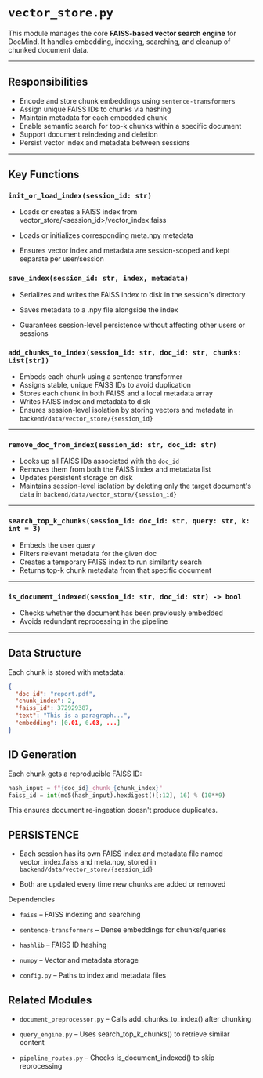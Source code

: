 # `vector_store.py`

This module manages the core **FAISS-based vector search engine** for DocMind. It handles embedding, indexing, searching, and cleanup of chunked document data.

---

## Responsibilities

- Encode and store chunk embeddings using `sentence-transformers`
- Assign unique FAISS IDs to chunks via hashing
- Maintain metadata for each embedded chunk
- Enable semantic search for top-k chunks within a specific document
- Support document reindexing and deletion
- Persist vector index and metadata between sessions

---

## Key Functions

### `init_or_load_index(session_id: str)`
- Loads or creates a FAISS index from vector_store/<session_id>/vector_index.faiss

- Loads or initializes corresponding meta.npy metadata

- Ensures vector index and metadata are session-scoped and kept separate per user/session

### `save_index(session_id: str, index, metadata)`
- Serializes and writes the FAISS index to disk in the session's directory

- Saves metadata to a .npy file alongside the index

- Guarantees session-level persistence without affecting other users or sessions



### `add_chunks_to_index(session_id: str, doc_id: str, chunks: List[str])`
- Embeds each chunk using a sentence transformer
- Assigns stable, unique FAISS IDs to avoid duplication
- Stores each chunk in both FAISS and a local metadata array
- Writes FAISS index and metadata to disk
- Ensures session-level isolation by storing vectors and metadata in `backend/data/vector_store/{session_id}`

---

### `remove_doc_from_index(session_id: str, doc_id: str)`
- Looks up all FAISS IDs associated with the `doc_id`
- Removes them from both the FAISS index and metadata list
- Updates persistent storage on disk
- Maintains session-level isolation by deleting only the target document's data in `backend/data/vector_store/{session_id}`
---

### `search_top_k_chunks(session_id: doc_id: str, query: str, k: int = 3)`
- Embeds the user query
- Filters relevant metadata for the given doc
- Creates a temporary FAISS index to run similarity search
- Returns top-k chunk metadata from that specific document

---

### `is_document_indexed(session_id: str, doc_id: str) -> bool`
- Checks whether the document has been previously embedded
- Avoids redundant reprocessing in the pipeline

---

## Data Structure

Each chunk is stored with metadata:

```json
{
  "doc_id": "report.pdf",
  "chunk_index": 2,
  "faiss_id": 372929387,
  "text": "This is a paragraph...",
  "embedding": [0.01, 0.03, ...]
}
```
## ID Generation

Each chunk gets a reproducible FAISS ID:

```python
hash_input = f"{doc_id}_chunk_{chunk_index}"
faiss_id = int(md5(hash_input).hexdigest()[:12], 16) % (10**9)
```
This ensures document re-ingestion doesn't produce duplicates.
## PERSISTENCE
- Each session has its own FAISS index and metadata file named vector_index.faiss and meta.npy, stored in `backend/data/vector_store/{session_id}`

- Both are updated every time new chunks are added or removed

Dependencies
- `faiss` – FAISS indexing and searching

- `sentence-transformers` – Dense embeddings for chunks/queries

- `hashlib` – FAISS ID hashing

- `numpy` – Vector and metadata storage

- `config.py` – Paths to index and metadata files

## Related Modules
- `document_preprocessor.py` – Calls add_chunks_to_index() after chunking

- `query_engine.py` – Uses search_top_k_chunks() to retrieve similar content

- `pipeline_routes.py` – Checks is_document_indexed() to skip reprocessing